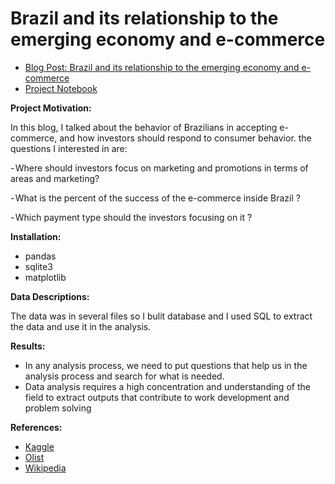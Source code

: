 # Brazil and its relationship to the emerging economy and e-commerce

* [Blog Post: Brazil and its relationship to the emerging economy and e-commerce](https://ecommerce123452.blogspot.com/2020/02/brazil-and-its-relationship-to-emerging.html) 
* [Project Notebook](https://github.com/abdulazizatty/Data_Science_Portfolio/blob/master/Project%204%20Data%20Analysis%20Blog/Data%20Analysis%20code.ipynb) 


**Project Motivation:**

In this blog, I talked about the behavior of Brazilians in accepting e-commerce, and how investors should respond to consumer behavior.
the questions I interested in are:

- Where should investors focus on marketing and promotions in terms of areas and marketing?

- What is the percent of the success of the e-commerce inside Brazil ?

- Which payment type should the investors focusing on it ?

**Installation:**

- pandas
- sqlite3
- matplotlib

**Data Descriptions:**

The data was in several files so I bulit database and I used SQL to extract the data and use it in the analysis.

**Results:**
- In any analysis process, we need to put questions that help us in the analysis process and search for what is needed.
- Data analysis requires a high concentration and understanding of the field to extract outputs that contribute to work development and problem solving


**References:**

* [Kaggle](https://www.kaggle.com/olistbr/brazilian-ecommerce#olist_sellers_dataset.csv) 
* [Olist](https://olist.com/) 
* [Wikipedia](https://en.wikipedia.org/wiki/Brazil) 

